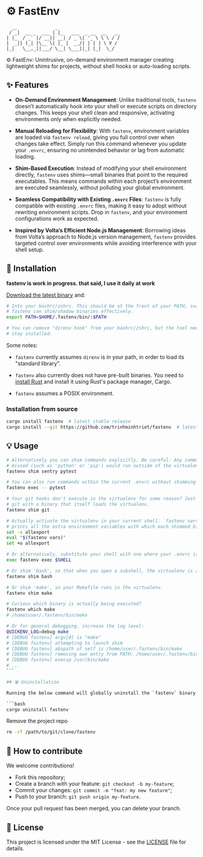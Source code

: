 # ⚙️ FastEnv

```text
  __              _
 / _|  __ _  ___ | |_   ___  _ __  __   __
| |_  / _` |/ __|| __| / _ \| '_ \ \ \ / /
|  _|| (_| |\__ \| |_ |  __/| | | | \ V /
|_|   \__,_||___/ \__| \___||_| |_|  \_/
```

⚙️ FastEnv: Unintrusive, on-demand environment manager creating lightweight shims for projects, without shell hooks or auto-loading scripts.

## ✨ Features

- **On-Demand Environment Management**: Unlike traditional tools, `fastenv` doesn’t automatically hook into your shell or execute scripts on directory changes. This keeps your shell clean and responsive, activating environments only when explicitly needed.

- **Manual Reloading for Flexibility**: With `fastenv`, environment variables are loaded via `fastenv reload`, giving you full control over when changes take effect. Simply run this command whenever you update your `.envrc`, ensuring no unintended behavior or lag from automatic loading.

- **Shim-Based Execution**: Instead of modifying your shell environment directly, `fastenv` uses shims—small binaries that point to the required executables. This means commands within each project’s environment are executed seamlessly, without polluting your global environment.

- **Seamless Compatibility with Existing `.envrc` Files**: `fastenv` is fully compatible with existing `.envrc` files, making it easy to adopt without rewriting environment scripts. Drop in `fastenv`, and your environment configurations work as expected.

- **Inspired by Volta’s Efficient Node.js Management**: Borrowing ideas from Volta’s approach to Node.js version management, `fastenv` provides targeted control over environments while avoiding interference with your shell setup.

## 🚀 Installation

**fastenv is work in progress. that said, I use it daily at work**

[Download the latest binary](https://github.com/trinhminhtriet/fastenv/releases) and:

```bash
# Into your bashrc/zshrc. This should be at the front of your PATH, such that
# fastenv can shim/shadow binaries effectively.
export PATH=$HOME/.fastenv/bin/:$PATH

# You can remove "direnv hook" from your bashrc/zshrc, but the tool needs to
# stay installed.
```

Some notes:

- `fastenv` currently assumes `direnv` is in your path, in order to load its
  "standard library".

- `fastenv` also currently does not have pre-built binaries. You need to
  [install Rust](https://rustup.rs/) and install it using Rust's package
  manager, Cargo.

- `fastenv` assumes a POSIX environment.

### Installation from source

```bash
cargo install fastenv  # latest stable release
cargo install --git https://github.com/trinhminhtriet/fastenv  # latest git SHA
```

## 💡 Usage

````bash
# Alternatively you can shim commands explicitly. Be careful: Any command you
# missed (such as 'python' or 'pip') would run outside of the virtualenv!
fastenv shim sentry pytest

# You can also run commands within the current .envrc without shimming them.
fastenv exec -- pytest

# Your git hooks don't execute in the virtualenv for some reason? Just replace
# git with a binary that itself loads the virtualenv.
fastenv shim git

# Actually activate the virtualenv in your current shell. `fastenv vars`
# prints all the extra environment variables with which each shimmed binary runs.
set -o allexport
eval "$(fastenv vars)"
set +o allexport

# Or alternatively, substitute your shell with one where your .envrc is loaded
exec fastenv exec $SHELL

# Or shim 'bash', so that when you open a subshell, the virtualenv is activated.
fastenv shim bash

# Or shim 'make', so your Makefile runs in the virtualenv.
fastenv shim make

# Curious which binary is actually being executed?
fastenv which make
# /home/user/.fastenv/bin/make

# Or for general debugging, increase the log level:
QUICKENV_LOG=debug make
# [DEBUG fastenv] argv[0] is "make"
# [DEBUG fastenv] attempting to launch shim
# [DEBUG fastenv] abspath of self is /home/user/.fastenv/bin/make
# [DEBUG fastenv] removing own entry from PATH: /home/user/.fastenv/bin
# [DEBUG fastenv] execvp /usr/bin/make
# ...
```

## 🗑️ Uninstallation

Running the below command will globally uninstall the `fastenv` binary.

```bash
cargo uninstall fastenv
````

Remove the project repo

```bash
rm -rf /path/to/git/clone/fastenv
```

## 🤝 How to contribute

We welcome contributions!

- Fork this repository;
- Create a branch with your feature: `git checkout -b my-feature`;
- Commit your changes: `git commit -m "feat: my new feature"`;
- Push to your branch: `git push origin my-feature`.

Once your pull request has been merged, you can delete your branch.

## 📝 License

This project is licensed under the MIT License - see the [LICENSE](LICENSE) file for details.

